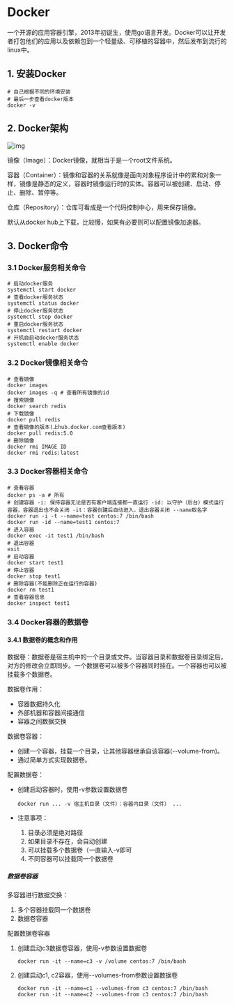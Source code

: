 # Docker

一个开源的应用容器引擎，2013年初诞生，使用go语言开发。Docker可以让开发者打包他们的应用以及依赖包到一个轻量级、可移植的容器中，然后发布到流行的linux中。

## 1. 安装Docker

```shell
# 自己根据不同的环境安装
# 最后一步查看docker版本
docker -v 
```

## 2. Docker架构

![img](https://cdn.zsite.com/data/upload/d/docker/202009/f_dec504d3c908d19e6c5165f251d3d124.jpg)

镜像（Image）：Docker镜像，就相当于是一个root文件系统。

容器（Container）：镜像和容器的关系就像是面向对象程序设计中的累和对象一样，镜像是静态的定义，容器时镜像运行时的实体。容器可以被创建、启动、停止、删除、暂停等。

仓库（Repository）：仓库可看成是一个代码控制中心，用来保存镜像。

默认从docker hub上下载，比较慢，如果有必要则可以配置镜像加速器。

## 3. Docker命令

### 3.1 Docker服务相关命令

```shell
# 启动docker服务
systemctl start docker 
# 查看docker服务状态
systemctl status docker 
# 停止docker服务状态
systemctl stop docker 
# 重启docker服务状态
systemctl restart docker
# 开机自启动docker服务状态
systemctl enable docker
```

### 3.2 Docker镜像相关命令

```shell
# 查看镜像
docker images 
docker images -q # 查看所有镜像的id
# 搜索镜像
docker search redis 
# 下载镜像
docker pull redis
# 查看镜像的版本(上hub.docker.com查看版本)
docker pull redis:5.0
# 删除镜像
docker rmi IMAGE ID
docker rmi redis:latest 
```

### 3.3 Docker容器相关命令

```shell
# 查看容器
docker ps -a # 所有
# 创建容器 -i: 保持容器无论是否有客户端连接都一直运行 -id: 以守护（后台）模式运行容器，容器退出也不会关闭 -it：容器创建后自动进入，退出容器关闭 --name取名字
docker run -i -t --name=test centos:7 /bin/bash
docker run -id --name=test1 centos:7
# 进入容器
docker exec -it test1 /bin/bash
# 退出容器
exit
# 启动容器
docker start test1
# 停止容器
docker stop test1 
# 删除容器(不能删除正在运行的容器)
docker rm test1 
# 查看容器信息
docker inspect test1 
```

### 3.4 Docker容器的数据卷

#### 3.4.1 数据卷的概念和作用

数据卷：数据卷是宿主机中的一个目录或文件。当容器目录和数据卷目录绑定后，对方的修改会立即同步。一个数据卷可以被多个容器同时挂在。一个容器也可以被挂载多个数据卷。

数据卷作用：

- 容器数据持久化
- 外部机器和容器间接通信
- 容器之间数据交换

数据卷容器：

- 创建一个容器，挂载一个目录，让其他容器继承自该容器(--volume-from)。
- 通过简单方式实现数据卷。

配置数据卷：

- 创建启动容器时，使用-v参数设置数据卷

  ```shell
  docker run ... -v 宿主机目录（文件）：容器内目录（文件） ...
  ```

- 注意事项：
  1. 目录必须是绝对路径
  2. 如果目录不存在，会自动创建
  3. 可以挂载多个数据卷（一直输入-v即可
  4. 不同容器可以挂载同一个数据卷

##### 数据卷容器

多容器进行数据交换：

1. 多个容器挂载同一个数据卷
2. 数据卷容器

配置数据卷容器

1. 创建启动c3数据卷容器，使用-v参数设置数据卷

   ```shell
   docker run -it --name=c3 -v /volume centos:7 /bin/bash
   ```

2. 创建启动c1, c2容器，使用--volumes-from参数设置数据卷

   ```shell
   docker run -it --name=c1 --volumes-from c3 centos:7 /bin/bash
   docker run -it --name=c2 --volumes-from c3 centos:7 /bin/bash
   ```

   